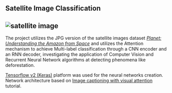 ## Satellite Image Classification
![satellite image]()
---

The project utilizes the JPG version of the satellite images dataset [*Planet: Understanding the Amazon from Space*](https://www.kaggle.com/c/planet-understanding-the-amazon-from-space) and utilizes the Attention mechanism to achieve Multi-label classification through a CNN encoder and an RNN decoder, investigating the application of Computer Vision and Recurrent Neural Network algorithms at detecting phenomena like deforestation.

[Tensorflow v2 (Keras)](https://www.tensorflow.org/) platform was used for the neural networks creation. Network architecture based on [Image captioning with visual attention](https://www.tensorflow.org/tutorials/text/image_captioning) tutorial.


